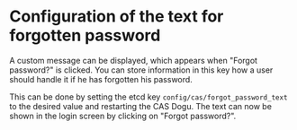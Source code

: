 # Configuration of the text for forgotten password

A custom message can be displayed, which appears
when "Forgot password?" is clicked. You can store information in this key how a 
user should handle it if he has forgotten his password.

This can be done by setting the etcd key `config/cas/forgot_password_text` to the 
desired value and restarting the CAS Dogu. The text can now be shown in the login screen
by clicking on "Forgot password?".
